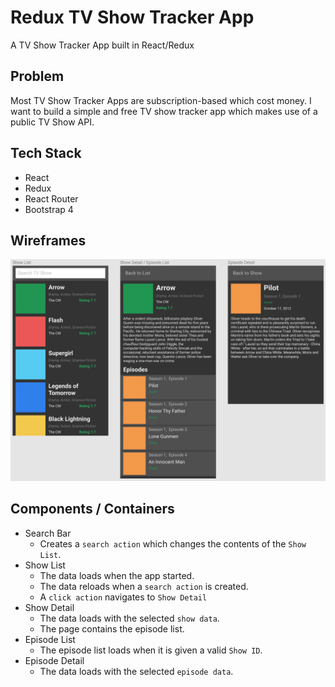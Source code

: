 # Redux TV Show Tracker App

A TV Show Tracker App built in React/Redux

## Problem

Most TV Show Tracker Apps are subscription-based which cost money. I want to build a simple and free TV show tracker app which makes use of a public TV Show API.

## Tech Stack

* React
* Redux
* React Router
* Bootstrap 4

## Wireframes

![](/docs/images/tvtrackerapp.png)

## Components / Containers

* Search Bar
  * Creates a `search action` which changes the contents of the `Show List`.
* Show List
  * The data loads when the app started.
  * The data reloads when a `search action` is created.
  * A `click action` navigates to `Show Detail`
* Show Detail
  * The data loads with the selected `show data`.
  * The page contains the episode list.
* Episode List
  * The episode list loads when it is given a valid `Show ID`.
* Episode Detail
  * The data loads with the selected `episode data`.